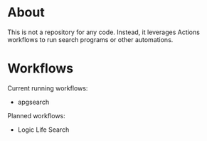 # About
This is not a repository for any code. Instead, it leverages Actions workflows to run search programs or other automations.
# Workflows

Current running workflows:
- apgsearch

Planned workflows:
- Logic Life Search
